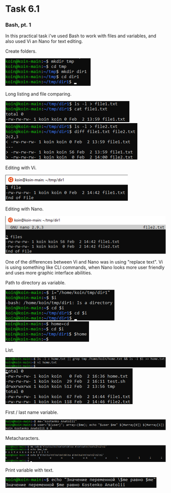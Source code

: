 # Task 6.1
### Bash, pt. 1

In this practical task i've used Bash to work with files and variables, and also used Vi an Nano for text editing.

Create folders.

![img](https://github.com/trytodev/Kharkiv_DevOps_ext_2019Q4/blob/master/m6/task6.1/img/dir.png)

Long listing and file comparing.

![img](https://github.com/trytodev/Kharkiv_DevOps_ext_2019Q4/blob/master/m6/task6.1/img/long_list_1.png)
![img](https://github.com/trytodev/Kharkiv_DevOps_ext_2019Q4/blob/master/m6/task6.1/img/long_list_2.png)

Editing with Vi.

![img](https://github.com/trytodev/Kharkiv_DevOps_ext_2019Q4/blob/master/m6/task6.1/img/vi_edit.png)

Editing with Nano.

![img](https://github.com/trytodev/Kharkiv_DevOps_ext_2019Q4/blob/master/m6/task6.1/img/nano_edit.png)

One of the differences between Vi and Nano was in using "replace text". Vi is using something like CLI commands, when Nano looks more user friendly and uses more graphic interface abilities.

Path to directory as variable.

![img](https://github.com/trytodev/Kharkiv_DevOps_ext_2019Q4/blob/master/m6/task6.1/img/var_folder.png)
![img](https://github.com/trytodev/Kharkiv_DevOps_ext_2019Q4/blob/master/m6/task6.1/img/dir_home.png)

List.

![img](https://github.com/trytodev/Kharkiv_DevOps_ext_2019Q4/blob/master/m6/task6.1/img/list.png)
![img](https://github.com/trytodev/Kharkiv_DevOps_ext_2019Q4/blob/master/m6/task6.1/img/list_file.png)

First / last name variable.

![img](https://github.com/trytodev/Kharkiv_DevOps_ext_2019Q4/blob/master/m6/task6.1/img/username.png)

Metacharacters.

![img](https://github.com/trytodev/Kharkiv_DevOps_ext_2019Q4/blob/master/m6/task6.1/img/tab.png)

Print variable with text.

![img](https://github.com/trytodev/Kharkiv_DevOps_ext_2019Q4/blob/master/m6/task6.1/img/variable.png)
